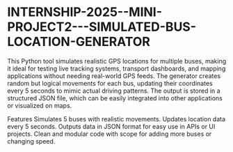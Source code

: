 # INTERNSHIP-2025--MINI-PROJECT2---SIMULATED-BUS-LOCATION-GENERATOR
This Python tool simulates realistic GPS locations for multiple buses, making it ideal for testing live tracking systems, transport dashboards, and mapping applications without needing real-world GPS feeds.
The generator creates random but logical movements for each bus, updating their coordinates every 5 seconds to mimic actual driving patterns. The output is stored in a structured JSON file, which can be easily integrated into other applications or visualized on maps.

Features
Simulates 5 buses with realistic movements.
Updates location data every 5 seconds.
Outputs data in JSON format for easy use in APIs or UI projects.
Clean and modular code with scope for adding more buses or changing speed.


